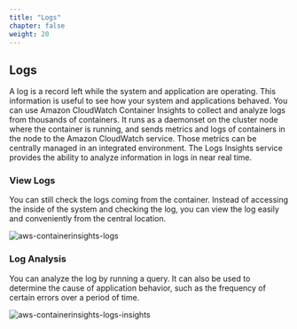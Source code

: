 ```yaml
---
title: "Logs"
chapter: false
weight: 20
---
```


## Logs
A log is a record left while the system and application are operating. This information is useful to see how your system and applications behaved. You can use Amazon CloudWatch Container Insights to collect and analyze logs from thousands of containers. It runs as a daemonset on the cluster node where the container is running, and sends metrics and logs of containers in the node to the Amazon CloudWatch service. Those metrics can be centrally managed in an integrated environment. The Logs Insights service provides the ability to analyze information in logs in near real time.

### View Logs
You can still check the logs coming from the container. Instead of accessing the inside of the system and checking the log, you can view the log easily and conveniently from the central location.

![aws-containerinsights-logs](/images/aws/containerinsights-logs.png)

### Log Analysis
You can analyze the log by running a query. It can also be used to determine the cause of application behavior, such as the frequency of certain errors over a period of time.

![aws-containerinsights-logs-insights](/images/aws/containerinsights-logs-insights.png)